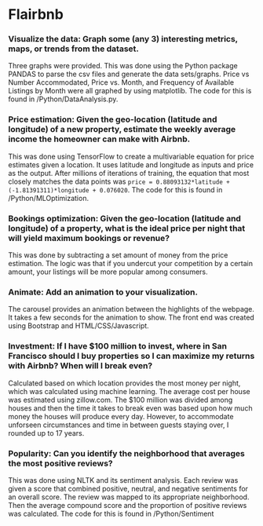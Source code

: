 # Flairbnb

### Visualize the data: Graph some (any 3) interesting metrics, maps, or trends from the dataset.
Three graphs were provided. This was done using the Python package PANDAS to parse the csv files and generate the data sets/graphs. Price vs Number Accommodated, Price vs. Month, and Frequency of Available Listings by Month were all graphed by using matplotlib. The code for this is found in /Python/DataAnalysis.py.

### Price estimation: Given the geo-location (latitude and longitude) of a new property, estimate the weekly average income the homeowner can make with Airbnb.
This was done using TensorFlow to create a multivariable equation for price estimates given a location. It uses latitude and longitude as inputs and price as the output. After millions of iterations of training, the equation that most closely matches the data points was ```price = 0.88093132*latitude + (-1.81391311)*longitude + 0.076020```. The code for this is found in /Python/MLOptimization.

### Bookings optimization: Given the geo-location (latitude and longitude) of a property, what is the ideal price per night that will yield maximum bookings or revenue?
This was done by subtracting a set amount of money from the price estimation. The logic was that if you undercut your competition by a certain amount, your listings will be more popular among consumers.

### Animate: Add an animation to your visualization.
The carousel provides an animation between the highlights of the webpage. It takes a few seconds for the animation to show. The front end was created using Bootstrap and HTML/CSS/Javascript.

### Investment: If I have $100 million to invest, where in San Francisco should I buy properties so I can maximize my returns with Airbnb? When will I break even?
Calculated based on which location provides the most money per night, which was calculated using machine learning. The average cost per house was estimated using zillow.com. The $100 million was divided among houses and then the time it takes to break even was based upon how much money the houses will produce every day. However, to accommodate unforseen circumstances and time in between guests staying over, I rounded up to 17 years. 

### Popularity: Can you identify the neighborhood that averages the most positive reviews?
This was done using NLTK and its sentiment analysis. Each review was given a score that combined positive, neutral, and negative sentiments for an overall score. The review was mapped to its appropriate neighborhood. Then the average compound score and the proportion of positive reviews was calculated. The code for this is found in /Python/Sentiment
